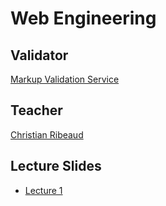 # Web Engineering

## Validator
[Markup Validation Service](http://validator.w3.org)

## Teacher
[Christian Ribeaud](mailto:christian.ribeaud@fhnw.ch)

## Lecture Slides
* [Lecture 1](https://ribeaud.github.io/WebEngineering/lectures/1)
